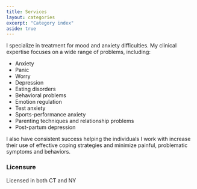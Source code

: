 ```yaml
---
title: Services
layout: categories
excerpt: "Category index"
aside: true
---
```


I specialize in treatment for mood and anxiety difficulties. My clinical expertise focuses on a wide range of problems, including:
* Anxiety 
* Panic
* Worry 
* Depression 
* Eating disorders 
* Behavioral problems 
* Emotion regulation
* Test anxiety
* Sports-performance anxiety
* Parenting techniques and relationship problems
* Post-partum depression

I also have consistent success helping the individuals I work with increase their use of effective coping strategies and minimize painful, problematic symptoms and behaviors.


### Licensure 
Licensed in both CT and NY

